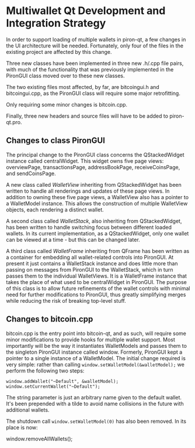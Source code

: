 Multiwallet Qt Development and Integration Strategy
===================================================

In order to support loading of multiple wallets in piron-qt, a few changes in the UI architecture will be needed.
Fortunately, only four of the files in the existing project are affected by this change.

Three new classes have been implemented in three new .h/.cpp file pairs, with much of the functionality that was previously
implemented in the PironGUI class moved over to these new classes.

The two existing files most affected, by far, are bitcoingui.h and bitcoingui.cpp, as the PironGUI class will require
some major retrofitting.

Only requiring some minor changes is bitcoin.cpp.

Finally, three new headers and source files will have to be added to piron-qt.pro.

Changes to class PironGUI
---------------------------
The principal change to the PironGUI class concerns the QStackedWidget instance called centralWidget.
This widget owns five page views: overviewPage, transactionsPage, addressBookPage, receiveCoinsPage, and sendCoinsPage.

A new class called *WalletView* inheriting from QStackedWidget has been written to handle all renderings and updates of
these page views. In addition to owning these five page views, a WalletView also has a pointer to a WalletModel instance.
This allows the construction of multiple WalletView objects, each rendering a distinct wallet.

A second class called *WalletStack*, also inheriting from QStackedWidget, has been written to handle switching focus between
different loaded wallets. In its current implementation, as a QStackedWidget, only one wallet can be viewed at a time -
but this can be changed later.

A third class called *WalletFrame* inheriting from QFrame has been written as a container for embedding all wallet-related
controls into PironGUI. At present it just contains a WalletStack instance and does little more than passing on messages
from PironGUI to the WalletStack, which in turn passes them to the individual WalletViews. It is a WalletFrame instance
that takes the place of what used to be centralWidget in PironGUI. The purpose of this class is to allow future
refinements of the wallet controls with minimal need for further modifications to PironGUI, thus greatly simplifying
merges while reducing the risk of breaking top-level stuff.

Changes to bitcoin.cpp
----------------------
bitcoin.cpp is the entry point into bitcoin-qt, and as such, will require some minor modifications to provide hooks for
multiple wallet support. Most importantly will be the way it instantiates WalletModels and passes them to the
singleton PironGUI instance called window. Formerly, PironGUI kept a pointer to a single instance of a WalletModel.
The initial change required is very simple: rather than calling `window.setWalletModel(&walletModel);` we perform the
following two steps:

	window.addWallet("~Default", &walletModel);
	window.setCurrentWallet("~Default");

The string parameter is just an arbitrary name given to the default wallet. It's been prepended with a tilde to avoid name collisions in the future with additional wallets.

The shutdown call `window.setWalletModel(0)` has also been removed. In its place is now:

window.removeAllWallets();

